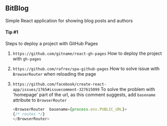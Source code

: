 ## BitBlog

Simple React application for showing blog posts and authors

#### Tip #1

  Steps to deploy a project with GitHub Pages

1.  `https://github.com/gitname/react-gh-pages`
	How to deploy the project with `gh-pages`

2.  `https://github.com/rafrex/spa-github-pages`
	How to solve issue with `BrowserRouter` when reloading the page

3.  `https://github.com/facebook/create-react-app/issues/1765#issuecomment-327615099`
	To solve the problem with 'homepage' part of the url, as this comment suggests, add `basename` attribute to `BrowserRouter`

	```javascript
	<BrowserRouter  basename={process.env.PUBLIC_URL}>
	{/* routes */}
	</BrowserRouter>
	```